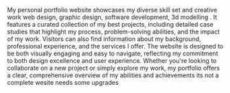My personal portfolio website showcases my diverse skill set and creative work web design, graphic design, software development, 3d modelling . It features a curated collection of my best projects, including detailed case studies that highlight my process, problem-solving abilities, and the impact of my work. Visitors can also find information about my background, professional experience, and the services I offer. The website is designed to be both visually engaging and easy to navigate, reflecting my commitment to both design excellence and user experience. Whether you're looking to collaborate on a new project or simply explore my work, my portfolio offers a clear, comprehensive overview of my abilities and achievements its not a complete wesite needs some upgrades 